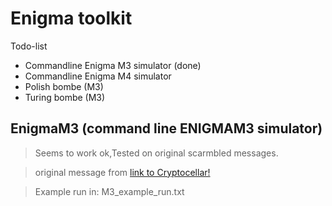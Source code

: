 # Enigma toolkit

Todo-list
- Commandline Enigma M3 simulator (done)
- Commandline Enigma M4 simulator
- Polish bombe (M3)
- Turing bombe (M3)



## EnigmaM3 (command line ENIGMAM3 simulator)

> Seems to work ok,Tested on original scarmbled messages.


> original message from [link to Cryptocellar!](http://cryptocellar.org/Enigma/Enigma_ModernBreaking.html)


>Example run in: M3_example_run.txt



